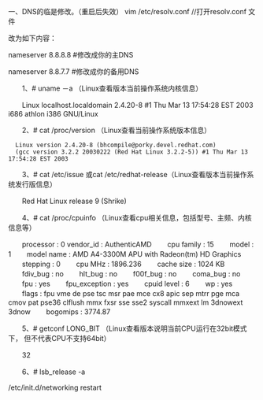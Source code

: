 一、DNS的临是修改。（重启后失效）
vim /etc/resolv.conf        //打开resolv.conf 文件

改为如下内容：

nameserver 8.8.8.8 #修改成你的主DNS

nameserver 8.8.7.7 #修改成你的备用DNS


　　1、# uname －a   （Linux查看版本当前操作系统内核信息）
 
　　Linux localhost.localdomain 2.4.20-8 #1 Thu Mar 13 17:54:28 EST 2003 i686 athlon i386 GNU/Linux
 
　　2、# cat /proc/version （Linux查看当前操作系统版本信息）
 
      Linux version 2.4.20-8 (bhcompile@porky.devel.redhat.com)
      (gcc version 3.2.2 20030222 (Red Hat Linux 3.2.2-5)) #1 Thu Mar 13 17:54:28 EST 2003
 
　　3、# cat /etc/issue  或cat /etc/redhat-release（Linux查看版本当前操作系统发行版信息）
 
　　Red Hat Linux release 9 (Shrike)

　　4、# cat /proc/cpuinfo （Linux查看cpu相关信息，包括型号、主频、内核信息等）
 
　　processor        : 0
     vendor_id         : AuthenticAMD
　　cpu family        : 15
　　model             : 1
　　model name      : AMD A4-3300M APU with Radeon(tm) HD Graphics
　　stepping         : 0
　　cpu MHz          : 1896.236
　　cache size       : 1024 KB
　　fdiv_bug         : no
　　hlt_bug          : no
　　f00f_bug        : no
　　coma_bug      : no
　　fpu                : yes
　　fpu_exception   : yes
　　cpuid level      : 6
　　wp                : yes
　　flags             : fpu vme de pse tsc msr pae mce cx8 apic sep mtrr pge mca cmov pat pse36 clflush mmx fxsr 
                           sse sse2 syscall mmxext lm 3dnowext 3dnow
　　bogomips      : 3774.87
 
　　5、# getconf LONG_BIT  （Linux查看版本说明当前CPU运行在32bit模式下， 但不代表CPU不支持64bit）
 
　　32
 
　　6、# lsb_release -a

/etc/init.d/networking restart